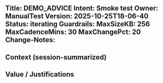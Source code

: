 Title: DEMO_ADVICE
Intent: Smoke test
Owner: ManualTest
Version: 2025-10-25T18-06-40
Status: iterating
Guardrails:
  MaxSizeKB: 256
  MaxCadenceMins: 30
  MaxChangePct: 20
Change-Notes:
  - 

## Context (session-summarized)
<add concise context here>

## Value / Justifications
<bullet list of expected value and why this is useful>

